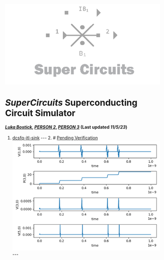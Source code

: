 ![](/img/external_image.png)

# *SuperCircuits* Superconducting Circuit Simulator
#### *[Luka Bostick](https://github.com/LukaBostick)*, *[PERSON 2](https://github.com/Person2)*, *[PERSON 3](https://github.com/Person3)* (Last updated *11/5/23*)
 
 1. [dcsfq-jtl-sink](//Simulation/dcsfq_jtl_sink.md)
        ---
        2. #  [Pending Verification]()
        ![](/img/ex_dcsfq_jtl_sink_figure.png)
        ---
